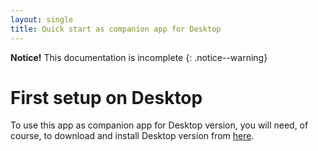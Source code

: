 ```yaml
---
layout: single
title: Quick start as companion app for Desktop
---
```


**Notice!** This documentation is incomplete
{: .notice--warning}

# First setup on Desktop
To use this app as companion app for Desktop version, you will need, of course, to download and install Desktop version from [here](https://moneymanagerex.org/docs/downloads/latest/).

